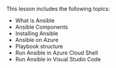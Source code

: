 

This lesson includes the following topics:

- What is Ansible
- Ansible Components
- Installing Ansible
- Ansible on Azure
- Playbook structure
- Run Ansible in Azure Cloud Shell
- Run Ansible in Visual Studio Code